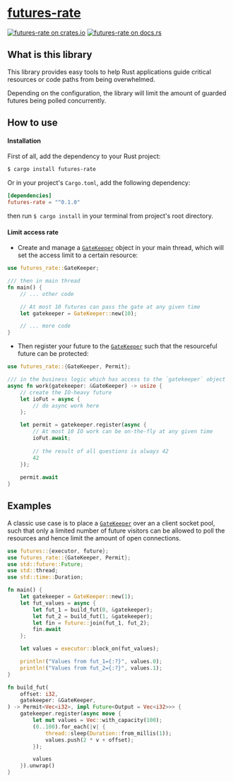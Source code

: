 [futures-rate][docsrs]
======================

[![futures-rate on crates.io][cratesio-image]][cratesio]
[![futures-rate on docs.rs][docsrs-image]][docsrs]

[cratesio]: https://crates.io/crates/futures-rate
[cratesio-image]: https://img.shields.io/crates/v/futures-rate.svg
[docsrs-image]: https://docs.rs/futures-rate/badge.svg
[docsrs]: https://docs.rs/futures-rate

## What is this library

This library provides easy tools to help Rust applications guide
critical resources or code paths from being overwhelmed. 

Depending on the configuration, the library will limit the amount
of guarded futures being polled concurrently.

## How to use

#### Installation

First of all, add the dependency to your Rust project:

```bash
$ cargo install futures-rate
``` 

Or in your project's `Cargo.toml`, add the following dependency:

```toml
[dependencies]
futures-rate = "^0.1.0"
```

then run `$ cargo install` in your terminal from project's root directory.

#### Limit access rate

* Create and manage a [`GateKeeper`] object in your main thread, which will
set the access limit to a certain resource:

```rust
use futures_rate::GateKeeper;

/// then in main thread
fn main() {
    // ... other code

    // At most 10 futures can pass the gate at any given time  
    let gatekeeper = GateKeeper::new(10);

    // ... more code
}
```

* Then register your future to the [`GateKeeper`] such that the resourceful
future can be protected:

```rust
use futures_rate::{GateKeeper, Permit};

/// in the business logic which has access to the `gatekeeper` object
async fn work(gatekeeper: &GateKeeper) -> usize {
    // create the IO-heavy future
    let ioFut = async { 
        // do async work here 
    };

    let permit = gatekeeper.register(async {
        // At most 10 IO work can be on-the-fly at any given time
        ioFut.await;        
        
        // the result of all questions is always 42
        42
    });
    
    permit.await
}
``` 


## Examples

A classic use case is to place a [`GateKeeper`] over an a client socket pool, such that only
a limited number of future visitors can be allowed to poll the resources and hence limit the
amount of open connections.

 ```rust
 use futures::{executor, future};
 use futures_rate::{GateKeeper, Permit};
 use std::future::Future;
 use std::thread;
 use std::time::Duration;

 fn main() {
     let gatekeeper = GateKeeper::new(1);
     let fut_values = async {
         let fut_1 = build_fut(0, &gatekeeper);
         let fut_2 = build_fut(1, &gatekeeper);
         let fin = future::join(fut_1, fut_2);
         fin.await
     };

     let values = executor::block_on(fut_values);

     println!("Values from fut_1={:?}", values.0);
     println!("Values from fut_2={:?}", values.1);
 }

 fn build_fut(
     offset: i32,
     gatekeeper: &GateKeeper,
 ) -> Permit<Vec<i32>, impl Future<Output = Vec<i32>>> {
     gatekeeper.register(async move {
         let mut values = Vec::with_capacity(100);
         (0..100).for_each(|v| {
             thread::sleep(Duration::from_millis(1));
             values.push(2 * v + offset);
         });

         values
     }).unwrap()
 }
 ```

 [`GateKeeper`]: struct.GateKeeper.html
